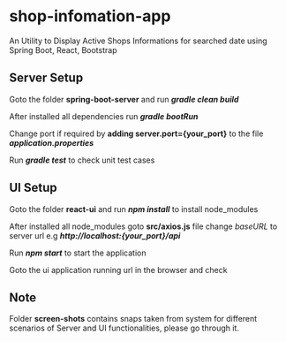 # shop-infomation-app
An Utility to Display Active Shops Informations for searched date using Spring Boot, React, Bootstrap

## Server Setup
Goto the folder **spring-boot-server** and run **_gradle clean build_**

After installed all dependencies run **_gradle bootRun_**

Change port if required by **adding server.port={your_port}** to the file **_application.properties_**

Run **_gradle test_** to check unit test cases 

## UI Setup
Goto the folder **react-ui** and run **_npm install_** to install node_modules

After installed all node_modules goto **src/axios.js** file change _baseURL_ to server url e.g **_http://localhost:{your_port}/api_**

Run **_npm start_** to start the application

Goto the ui application running url in the browser and check

## Note
Folder **screen-shots** contains snaps taken from system for different scenarios of Server and UI functionalities, please go through it.

